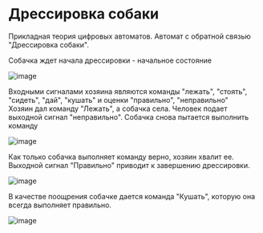 # Дрессировка собаки

Прикладная теория цифровых автоматов. Автомат с обратной связью "Дрессировка собаки".</br>

Собачка ждет начала дрессировки - начальное состояние  </br>

![image](https://user-images.githubusercontent.com/74152874/235371389-c92e6249-1a4e-44d8-98f1-9bb7d8442b62.png) </br>

Входными сигналами хозяина являются команды "лежать", "стоять", "сидеть", "дай", "кушать" и оценки "правильно", "неправильно" </br>
Хозяин дал команду "Лежать", а собачка села. Человек подает выходной сигнал "неправильно". Собачка снова пытается выполнить команду </br>

![image](https://user-images.githubusercontent.com/74152874/235371447-0b51cdf1-8e79-4dba-b932-6fef270479c0.png) </br>

Как только собачка выполняет команду верно, хозяин хвалит ее. Выходной сигнал "Правильно" приводит к завершению дрессировки. </br>

![image](https://user-images.githubusercontent.com/74152874/235371677-c99cad2c-225a-4199-bf6b-306d7eea12e9.png) </br>

В качестве поощрения собачке дается команда "Кушать", которую она всегда выполняет правильно. </br>

![image](https://user-images.githubusercontent.com/74152874/235371713-ee504086-7e3f-4b92-8d58-a9df3b8af395.png)


